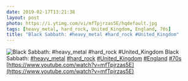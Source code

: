 ```yaml
---
date: 2019-02-17T13:21:38
layout: post
photo: https://i.ytimg.com/vi/mfTpjrzas5E/hqdefault.jpg
tags: [heavy_metal, hard_rock, United_Kingdom, England, 70s]
title: "Black Sabbath: #heavy_metal #hard_rock #United_Kingdom"
---
```

![Black Sabbath: #heavy_metal #hard_rock #United_Kingdom](https://i.ytimg.com/vi/mfTpjrzas5E/hqdefault.jpg)
Black Sabbath: [#heavy_metal](/tags/#heavy_metal) [#hard_rock](/tags/#hard_rock) [#United_Kingdom](/tags/#United_Kingdom) [#England](/tags/#England) [#70s](/tags/#70s) [https://www.youtube.com/watch?v=mfTpjrzas5E](https://www.youtube.com/watch?v=mfTpjrzas5E)